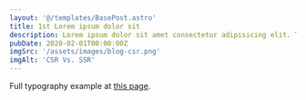 ```yaml
---
layout: '@/templates/BasePost.astro'
title: 1st Lorem ipsum dolor sit
description: Lorem ipsum dolor sit amet consectetur adipisicing elit. Tenetur vero esse non molestias eos excepturi.
pubDate: 2020-02-01T00:00:00Z
imgSrc: '/assets/images/blog-csr.png'
imgAlt: 'CSR Vs. SSR'
---
```


Full typography example at [this page](../sixth-post/).
